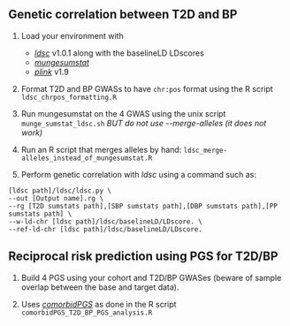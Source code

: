 ## Genetic correlation between T2D and BP

1. Load your environment with 
   - [_ldsc_](https://github.com/bulik/ldsc) v1.0.1 along with the baselineLD LDscores
   - [_mungesumstat_](https://github.com/Al-Murphy/MungeSumstats) 
   - [_plink_](https://www.cog-genomics.org/plink2/) v1.9

2. Format T2D and BP GWASs to have `chr:pos` format using the R script `ldsc_chrpos_formatting.R`

3. Run mungesumstat on the 4 GWAS using the unix script `munge_sumstat_ldsc.sh` *BUT do not use --merge-alleles (it does not work)*

4. Run an R script that merges alleles by hand: `ldsc_merge-alleles_instead_of_mungesumstat.R`

5. Perform genetic correlation with _ldsc_ using a command such as: 
```
[ldsc path]/ldsc/ldsc.py \
--out [Output name].rg \
--rg [T2D sumstats path],[SBP sumstats path],[DBP sumstats path],[PP sumstats path] \
--w-ld-chr [ldsc path]/ldsc/baselineLD/LDscore. \
--ref-ld-chr [ldsc path]/ldsc/baselineLD/LDscore.
```


## Reciprocal risk prediction using PGS for T2D/BP

1. Build 4 PGS using your cohort and T2D/BP GWASes (beware of sample overlap between the base and target data).

2. Uses [_comorbidPGS_](https://github.com/VP-biostat/comorbidPGS) as done in the R script `comorbidPGS_T2D_BP_PGS_analysis.R`

